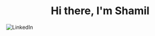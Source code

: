 <h1 align="center">Hi there, I'm Shamil</h1>

![[LinkedIn](https://img.shields.io/badge/linkedin-%230077B5.svg?style=for-the-badge&logo=linkedin&logoColor=white)](https://www.linkedin.com/in/shamil-khalikov)



